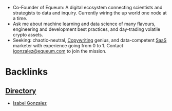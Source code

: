 - Co-Founder of Equeum: A digital ecosystem connecting scientists and strategists to data and inquiry. Currently wiring the up world one node at a time. 
- Ask me about machine learning and data science of many flavours, engineering and development best practices, and day-trading volatile crypto assets. 
- Seeking: chaotic-neutral, [Copywriting](<Copywriting.md>) genius, and data-competent [SaaS](<SaaS.md>) marketer with experience going from 0 to 1. Contact igonzalez@equeum.com to join the mission.  

# Backlinks
## [Directory](<Directory.md>)
- [Isabel Gonzalez](<Isabel Gonzalez.md>)

